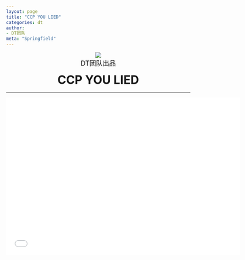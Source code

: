 ```yaml
---
layout: page
title: "CCP YOU LIED"
categories: dt
author:
- DT团队
meta: "Springfield"
---
```


<center>
    <img src="../../../../image/dt/logo.png"/>
</center>

<center>
    <font size=4>
        DT团队出品
    </font>
</center>
    
**<center><font size=6>CCP YOU LIED</font></center>**

<hr>

<center>
<iframe width="640" height="430" src="../../../../video/dt/CCP_YOU_LIED.mp4" frameborder="0" allow="accelerometer; autoplay; encrypted-media; gyroscope; picture-in-picture" allowfullscreen></iframe>
</center>
